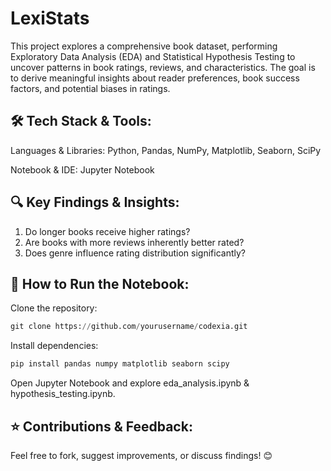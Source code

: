 # LexiStats
This project explores a comprehensive book dataset, performing Exploratory Data Analysis (EDA) and Statistical Hypothesis Testing to uncover patterns in book ratings, reviews, and characteristics. 
The goal is to derive meaningful insights about reader preferences, book success factors, and potential biases in ratings.

## 🛠 Tech Stack & Tools:

Languages & Libraries: Python, Pandas, NumPy, Matplotlib, Seaborn, SciPy

Notebook & IDE: Jupyter Notebook

## 🔍 Key Findings & Insights:

1. Do longer books receive higher ratings?
2. Are books with more reviews inherently better rated?
3. Does genre influence rating distribution significantly?

## 🚀 How to Run the Notebook:

Clone the repository:

```python
git clone https://github.com/yourusername/codexia.git
```
Install dependencies:
```python
pip install pandas numpy matplotlib seaborn scipy
```
Open Jupyter Notebook and explore eda_analysis.ipynb & hypothesis_testing.ipynb.

## ⭐ Contributions & Feedback:

Feel free to fork, suggest improvements, or discuss findings! 😊



